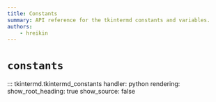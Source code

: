 ```yaml
---
title: Constants
summary: API reference for the tkintermd constants and variables.
authors:
    - hreikin
---
```

# `constants`

::: tkintermd.tkintermd_constants
    handler: python
    <!-- selection:
      members:
        - cur_file -->
    rendering:
      show_root_heading: true
      show_source: false